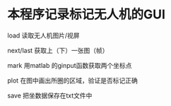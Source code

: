 # 本程序记录标记无人机的GUI 

load 读取无人机图片/视屏

next/last 获取上（下）一张图（帧）

mark 用matlab 的ginput函数获取两个坐标点

plot 在图中画出所圈的区域，验证是否标记正确

save 把坐数据保存在txt文件中
